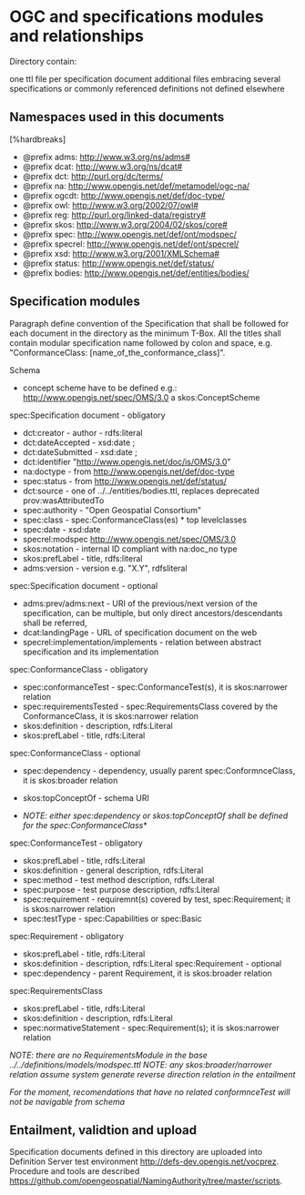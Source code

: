 # OGC and specifications modules and relationships

Directory contain:

one ttl file per specification document
additional files embracing several specifications or commonly referenced definitions not defined elsewhere

## Namespaces used in this documents

[%hardbreaks]
* @prefix adms: <http://www.w3.org/ns/adms#> 
* @prefix dcat: <http://www.w3.org/ns/dcat#> 
* @prefix dct: <http://purl.org/dc/terms/> 
* @prefix na: <http://www.opengis.net/def/metamodel/ogc-na/> 
* @prefix ogcdt: <http://www.opengis.net/def/doc-type/> 
* @prefix owl: <http://www.w3.org/2002/07/owl#> 
* @prefix reg: <http://purl.org/linked-data/registry#> 
* @prefix skos: <http://www.w3.org/2004/02/skos/core#> 
* @prefix spec: <http://www.opengis.net/def/ont/modspec/> 
* @prefix specrel: <http://www.opengis.net/def/ont/specrel/> 
* @prefix xsd: <http://www.w3.org/2001/XMLSchema#> 
* @prefix status: <http://www.opengis.net/def/status/> 
* @prefix bodies: <http://www.opengis.net/def/entities/bodies/> 


## Specification modules

Paragraph define convention of the Specification that shall be followed for each document in the directory as the minimum T-Box.
All the titles shall contain modular specification name followed by colon and space, e.g. "ConformanceClass: [name_of_the_conformance_class]".


Schema

* concept scheme have to be defined e.g.: <http://www.opengis.net/spec/OMS/3.0> a skos:ConceptScheme


spec:Specification document - obligatory
* dct:creator - author - rdfs:literal
* dct:dateAccepted - xsd:date ;
* dct:dateSubmitted - xsd:date ;
* dct:identifier "http://www.opengis.net/doc/is/OMS/3.0"
* na:doctype - from http://www.opengis.net/def/doc-type
* spec:status - from http://www.opengis.net/def/status/
* dct:source - one of ../../entities/bodies.ttl, replaces deprecated prov:wasAttributedTo
* spec:authority - "Open Geospatial Consortium"
* spec:class - spec:ConformanceClass(es) * top levelclasses
* spec:date - xsd:date
* specrel:modspec <http://www.opengis.net/spec/OMS/3.0>
* skos:notation - internal ID compliant with na:doc_no type
* skos:prefLabel - title, rdfs:literal
* adms:version - version e.g. "X.Y", rdfsliteral

spec:Specification document - optional
* adms:prev/adms:next - URI of the previous/next version of the specification, can be multiple, but only direct ancestors/descendants shall be referred,
* dcat:landingPage - URL of specification document on the web
* specrel:implementation/implements - relation between abstract specification and its implementation

spec:ConformanceClass - obligatory
* spec:conformanceTest - spec:ConformanceTest(s), it is skos:narrower relation
* spec:requirementsTested - spec:RequirementsClass covered by the ConformanceClass, it is skos:narrower relation
* skos:definition - description, rdfs:Literal
* skos:prefLabel - title, rdfs:Literal

spec:ConformanceClass - optional
* spec:dependency - dependency, usually parent spec:ConformnceClass, it is skos:broader relation
* skos:topConceptOf - schema URI

* _NOTE: either spec:dependency or skos:topConceptOf shall be defined for the spec:ConformanceClass_* 

spec:ConformanceTest - obligatory
* skos:prefLabel  - title, rdfs:Literal
* skos:definition - general description, rdfs:Literal
* spec:method - test method description, rdfs:Literal
* spec:purpose - test purpose description, rdfs:Literal
* spec:requirement - requiremnt(s) covered by test, spec:Requirement; it is skos:narrower relation
* spec:testType - spec:Capabilities or spec:Basic

spec:Requirement - obligatory
* skos:prefLabel - title, rdfs:Literal
* skos:definition - description, rdfs:Literal
spec:Requirement - optional
* spec:dependency - parent Requirement, it is skos:broader relation

spec:RequirementsClass
* skos:prefLabel - title, rdfs:Literal
* skos:definition - description, rdfs:Literal
* spec:normativeStatement - spec:Requirement(s); it is skos:narrower relation


_NOTE: there are no RequirementsModule in the base ../../definitions/models/modspec.ttl_
_NOTE: any skos:broader/narrower relation assume system generate reverse direction relation in the entailment_

_For the moment, recomendations that have no related conformnceTest will not be navigable from schema_


## Entailment, validtion and upload

Specification documents defined in this directory are uploaded into Definition Server test environment http://defs-dev.opengis.net/vocprez.
Procedure and tools are described https://github.com/opengeospatial/NamingAuthority/tree/master/scripts.
